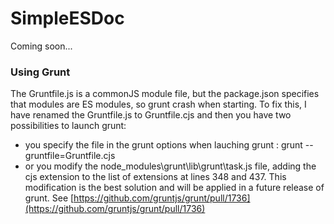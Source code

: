 # SimpleESDoc

Coming soon...

### Using Grunt

The Gruntfile.js is a commonJS module file, but the package.json specifies that modules are ES modules, so grunt crash when starting. 
To fix this, I have renamed the Gruntfile.js to Gruntfile.cjs and then you have two possibilities to launch grunt:
- you specify the file in the grunt options when lauching grunt : grunt --gruntfile=Gruntfile.cjs
- or you modify the node_modules\grunt\lib\grunt\task.js file, adding the cjs extension to the list of extensions at lines 348 and 437. This
modification is the best solution and will be applied in a future release of grunt. See [https://github.com/gruntjs/grunt/pull/1736](https://github.com/gruntjs/grunt/pull/1736)
